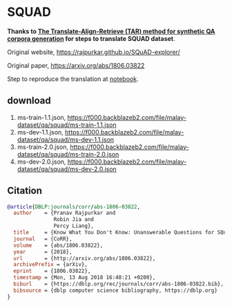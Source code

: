 # SQUAD

**Thanks to [The Translate-Align-Retrieve (TAR) method for synthetic QA corpora generation](https://github.com/ccasimiro88/TranslateAlignRetrieve) for steps to translate SQUAD dataset**.

Original website, https://rajpurkar.github.io/SQuAD-explorer/

Original paper, https://arxiv.org/abs/1806.03822

Step to reproduce the translation at [notebook](notebook).

## download

1. ms-train-1.1.json, https://f000.backblazeb2.com/file/malay-dataset/qa/squad/ms-train-1.1.json
2. ms-dev-1.1.json, https://f000.backblazeb2.com/file/malay-dataset/qa/squad/ms-dev-1.1.json
3. ms-train-2.0.json, https://f000.backblazeb2.com/file/malay-dataset/qa/squad/ms-train-2.0.json
4. ms-dev-2.0.json, https://f000.backblazeb2.com/file/malay-dataset/qa/squad/ms-dev-2.0.json

## Citation

```bibtex
@article{DBLP:journals/corr/abs-1806-03822,
  author    = {Pranav Rajpurkar and
               Robin Jia and
               Percy Liang},
  title     = {Know What You Don't Know: Unanswerable Questions for SQuAD},
  journal   = {CoRR},
  volume    = {abs/1806.03822},
  year      = {2018},
  url       = {http://arxiv.org/abs/1806.03822},
  archivePrefix = {arXiv},
  eprint    = {1806.03822},
  timestamp = {Mon, 13 Aug 2018 16:48:21 +0200},
  biburl    = {https://dblp.org/rec/journals/corr/abs-1806-03822.bib},
  bibsource = {dblp computer science bibliography, https://dblp.org}
}
```
